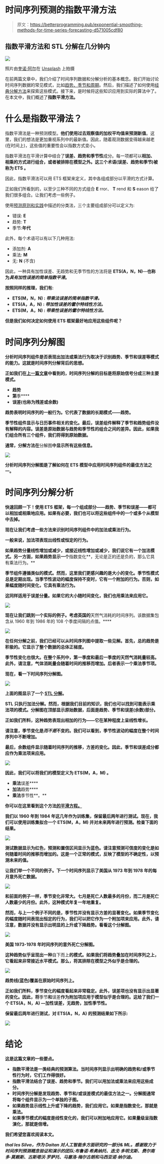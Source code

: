 # 时间序列预测的指数平滑方法

> 原文：<https://betterprogramming.pub/exponential-smoothing-methods-for-time-series-forecasting-d571005cdf80>

## 指数平滑方法和 STL 分解在几分钟内

![](img/3592d75e45db33a4358209eb89da23cf.png)

照片由[奎诺·阿尔](https://unsplash.com/@quinoal?utm_source=unsplash&utm_medium=referral&utm_content=creditCopyText)在 [Unsplash](https://unsplash.com/?utm_source=unsplash&utm_medium=referral&utm_content=creditCopyText) 上拍摄

在前两篇文章中，我们介绍了时间序列数据和分解分析的基本概念。我们开始讨论时间序列数据的常见模式，比如[趋势、季节和周期](https://medium.com/better-programming/fundamentals-of-time-series-data-and-forecasting-15e9490b2618?source=friends_link&sk=64d214d3759c331341ff4eeb44bce1b3)。然后，我们描述了如何使用[经典分解方法](https://medium.com/better-programming/a-visual-guide-to-time-series-decomposition-analysis-a1472bb9c930?source=friends_link&sk=882070d86b84db3b9f48a19cedad113e)来探索这些模式。接下来，是时候将这些知识应用到实际的算法中了。在本文中，我们概述了**指数平滑方法。**

# 什么是指数平滑法？

指数平滑法是一种预测模型。**他们使用过去观察值的加权平均值来预测新值**。这里，我们的想法是更加重视系列中的最新值。因此，随着观测数据变得越来越老(在时间上)，这些值的重要性会以指数方式变小。

指数平滑法在平滑计算中结合了**误差、趋势和季节性**成分。每一项都可以**相加、** **相乘的方式进行组合，或者被排除在模型之外。这三个术语(误差、趋势和季节)被称为 **ETS** 。**

因此，指数平滑法可以用 ETS 框架来定义，其中各组成部分以平滑的方式计算。

正如我们所看到的，以至少三种不同的方式组合 **E** rror、 **T** rend 和 **S** eason 给了我们很多组合。让我们考虑一些例子。

使用[预测原则和实践](https://otexts.com/fpp2/taxonomy.html)中描述的分类法，三个主要组成部分可以定义为:

*   错误: **E**
*   趋势: **T**
*   季节:**年代**

此外，每个术语可以有以下几种用法:

*   添加剂: **A**
*   乘法: **M**
*   无: **N** (不含)

因此，一种具有加性误差、无趋势和无季节性的方法将是 **ETS(A，N，N)**—**也称为*具有加性误差的简单指数平滑*。**

**按照同样的推理，我们有:**

*   ****ETS(M，N，N)** : *带乘法误差的简单指数平滑。***
*   ****ETS(A，A，N)** : *带加性误差的霍尔特线性方法。***
*   ****ETS(M，A，N)** : *带乘性误差的霍尔特线性方法。***

**但是我们如何决定如何使用 ETS 框架最好地应用这些组件呢？**

# **时间序列分解图**

**分析时间序列组件是否表现出加法或乘法行为取决于识别趋势、季节和误差等模式的能力。这就是时间序列分解背后的思想。**

**正如我们在[上一篇文章](https://medium.com/better-programming/a-visual-guide-to-time-series-decomposition-analysis-a1472bb9c930?source=friends_link&sk=882070d86b84db3b9f48a19cedad113e)中看到的，时间序列分解的目标是将原始信号分成三种主要模式。**

*   ****趋势****
*   **第**季****
*   ****误差**(也称为残差或余数)**

**趋势表明时间序列的一般行为。它代表了数据的长期模式——趋势。**

**季节性组件显示与日历事件相关的变化。**最后，误差组件解释了季节和趋势组件没有解释的内容**。误差是原始数据与趋势和季节性的组合之间的差异。**因此，如果我们组合所有三个组件，我们将得到原始数据。****

**通常，分解方法在**分解图**中显示所有这些信息。**

**![](img/bc086617166b5c7c32271f32ed981d56.png)**

**分析时间序列分解图是了解如何在 ETS 模型中应用时间序列组件的最佳方法之一。**

# **时间序列分解分析**

**快速回顾一下！使用 ETS 框架，每一个组成部分——趋势、季节和误差——都可以相加或相乘地应用。如果有必要，我们也可以将这些组件中的一个或多个从模型中去掉。**

**现在让我们考虑一些方法来识别时间序列组件中的加法或乘法行为。**

**一般来说，加法项表现出线性或恒定的行为。**

**如果趋势分量线性增加或减少，或接近线性增加或减少，我们说它有一个加法模式。另一方面，如果趋势显示一个**指数变化**，无论是正的还是负的，那么它具有乘法行为。**

**季节组件遵循类似的模式。然而，这里我们更感兴趣的是大小的变化。季节性模式总是定期出现。当季节性波动的幅度保持不变时，它有一个附加的行为。否则，如果幅度随时间变化，它具有乘法行为。**

**这同样适用于误差分量。如果它的大小随时间变化，我们也用乘法来应用它。**

**![](img/7af7832e728d10174d8c7c94d6709ef0.png)**

**现在让我们跳到一个实际的例子。考虑英国的**天然气消耗的时间序列。该数据集包含从 1960 年到 1986 年的 108 个季度间隔的点值。****

**![](img/c4694f1eefbcf59f239b9d6faa0cae95.png)**

**在任何分解之前，我们已经可以从时间序列图中提取一些见解。首先，总的趋势是积极的。它显示了整个数据的总体正梯度。**

**季节性变化也很大。在整个系列中，第一季度和最后一季度的天然气消耗量较高。此外，请注意，气体消耗量会随着时间的推移而增加。后者表示一个乘法季节项。**

**现在，看一下时间序列分解图。**

**![](img/432fc1ea6930ac878b1efa02e2639b0e.png)**

**上面的图显示了一个 [STL 分解](https://otexts.com/fpp2/stl.html)。**

**STL 只执行加法分解。然而，根据我们目前的知识，我们也可以找到可能表示乘法项的模式。分解图在顶部显示原始数据，后面是趋势、季节和误差(余数)部分。**

**正如我们所料，这种趋势表现出相加的行为——它在某种程度上呈线性增长。**

**请注意，季节变化是*而不是*不变的。我们可以看到，季节性波动的幅度在整个时间序列中不断增加。**

**最后，余数组件显示随着时间序列的推移，方差的变化。因此，季节和误差成分都应作为乘法项来应用。**

**![](img/889a8e81a9376218fd13a191e50bee1b.png)**

**因此，我们可以将我们的模型定义为 **ETS(M，A，M)** 。**

*   **乘法**误差****
*   **加法**趋势****
*   **乘法**季节性**。**

**你可以在这里看到这个方法[的平滑方程。](https://otexts.com/fpp2/ets.html)**

**我们以 1960 年到 1984 年这几年作为训练集，保留最后两年进行测试。现在，我们可以使用训练集拟合一个 **ETS(M，A，M)** 并对未来两年进行预测。检查下面的结果。**

**![](img/656dd606232a0551207eeb979870e15c.png)**

**测试数据显示为红色，预测和置信区间显示为蓝色。请注意预测可信度的变化是如何随着时间的推移而增加的。这是一个正常的模式，反映了模型的不确定性，以预测未来的值。**

**让我们举一个不同的例子。下一个时间序列显示了美国从 1973 年到 1978 年的每月意外死亡数据。**

**![](img/3999b10c6cb638caf7159e99df077d83.png)**

**和前面的例子一样，季节变化非常大。七月是死亡人数最多的月份，而二月是死亡人数最少的月份。此外，这种模式年复一年地重复。**

**然而，与上一个例子不同的是，季节性并没有显示方差的显著变化。如果季节变化的幅度随时间表现出恒定的行为，我们可以把它作为一个附加项来应用。此外，请注意，数据并没有显示出明显的上升或下降趋势。看看这个分解图。**

**![](img/60142ce72486faef974be3a1bda75bc0.png)**

**美国 1973-1978 年时间序列的意外死亡分解图。**

**这种趋势似乎呈现出一种**自下而上**的模式。如果我们将趋势叠加在时间序列之上，它看起来非常接近水平模式。那么，将其排除在模型之外似乎是合理的。**

**![](img/7f025df151689845cf4f711ae67193dd.png)**

**趋势线(蓝色)覆盖在原始时间序列上。**

**正如我们所料，季节变化的幅度看起来非常稳定。此外，误差项也没有显示出显著的变化。因此，将**季节**和**误差**作为附加项应用于模型似乎是合理的。这给了我们一个 **ETS(A，N，A)** —加性误差，无趋势，加性季节性。**

**保留最后两年进行测试，对 **ETS(A，N，A)** 的预测结果如下所示:**

**![](img/ce448298894603229332648662bf0585.png)**

# **结论**

**这是这篇文章的一些要点。**

*   **指数平滑法是一类经典的预测算法。当时间序列显示出明确的趋势和/或季节性行为时，它们工作得很好。**
*   **指数平滑法结合了误差、趋势和季节。我们可以用加法或乘法来应用这些成分。**
*   **时间序列分解是发现趋势、季节和/或误差模式的最佳方法之一。分解图通常将每个组件显示为一个单独的子图。**
*   **如果趋势显示线性上升或下降的趋势，我们应用它。如果是指数变化，那就是乘法。**
*   **如果季节模式的幅度是线性变化的，我们可以附加地应用它。如果量级呈指数演化，那就是倍增。**

**我们希望您喜欢阅读本文。**

***thal les Silva，作为 Daitan 对人工智能多方面研究的一部分& ML。感谢致力于时间序列预测概念验证和演示的团队:布鲁诺·希奥纳托、迭戈·多明戈斯、费尔南多·莫赖斯、古斯塔沃·罗萨托、马塞洛·梅尔古朗和马西亚诺·纳尔迪。***